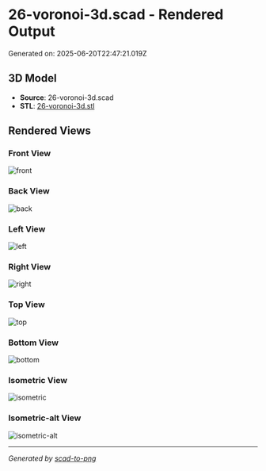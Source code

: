 # 26-voronoi-3d.scad - Rendered Output

Generated on: 2025-06-20T22:47:21.019Z

## 3D Model

- **Source**: 26-voronoi-3d.scad
- **STL**: [26-voronoi-3d.stl](./26-voronoi-3d.stl)

## Rendered Views

### Front View
![front](./front.png)

### Back View
![back](./back.png)

### Left View
![left](./left.png)

### Right View
![right](./right.png)

### Top View
![top](./top.png)

### Bottom View
![bottom](./bottom.png)

### Isometric View
![isometric](./isometric.png)

### Isometric-alt View
![isometric-alt](./isometric-alt.png)

---
*Generated by [scad-to-png](https://github.com/imjasonh/scad-to-png)*
